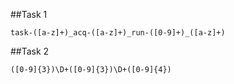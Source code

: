 ##Task 1

`task-([a-z]+)_acq-([a-z]+)_run-([0-9]+)_([a-z]+)`

##Task 2

`([0-9]{3})\D+([0-9]{3})\D+([0-9]{4})`
